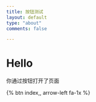 ```yaml
---
title: 按钮测试
layout: default
type: "about"
comments: false

---
```


# Hello 
你通过按钮打开了页面

{% btn index,, arrow-left fa-1x %}